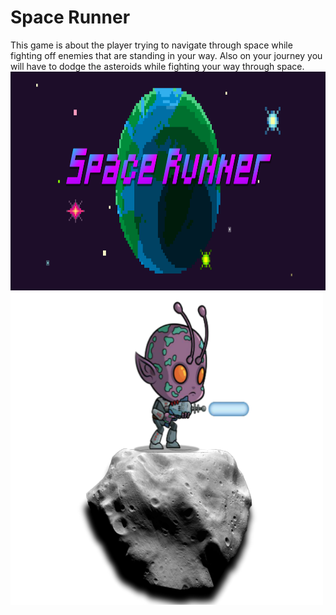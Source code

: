 <h1> Space Runner</h1>
<p> This game is about the player trying to navigate through space while fighting off enemies that are standing in your way. Also on your journey you will have to dodge the asteroids while fighting your way through space.</>
<img src="https://github.com/JoeKHong/Space-Runner/blob/master/InstantPythonGames/Space%20Runner%20Title%20Screen.png" width="800" height="350">
<img src="https://github.com/JoeKHong/Space-Runner/blob/master/InstantPythonGames/Space%20Runner%20Enemy%202.png" width = "500" height = "500">

